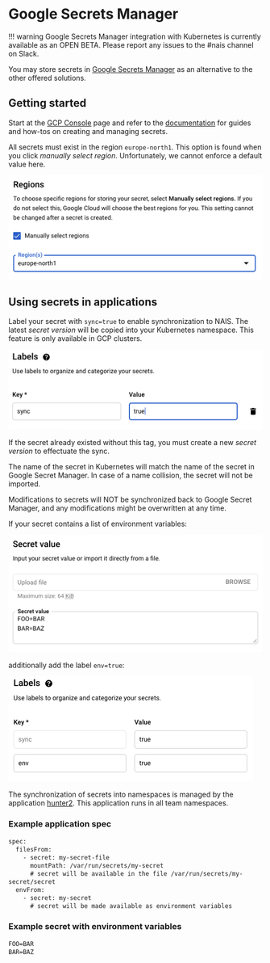 # Google Secrets Manager

!!! warning
    Google Secrets Manager integration with Kubernetes is currently available as an OPEN BETA.
    Please report any issues to the #nais channel on Slack.

You may store secrets in [Google Secrets
Manager](https://cloud.google.com/secret-manager) as an alternative to the
other offered solutions.

## Getting started

Start at the [GCP
Console](https://console.cloud.google.com/security/secret-manager) page and
refer to the [documentation](https://cloud.google.com/secret-manager/docs) for
guides and how-tos on creating and managing secrets.

All secrets must exist in the region `europe-north1`. This option is found when
you click _manually select region_. Unfortunately, we cannot enforce a default
value here.

![Google Secret Manager Region selection](../../assets/google-secret-manager-region.png)

## Using secrets in applications

Label your secret with `sync=true` to enable synchronization to NAIS. The
latest _secret version_ will be copied into your Kubernetes namespace. This
feature is only available in GCP clusters.

![Google Secret Manager Sync label](../../assets/google-secret-manager-sync-label.png)

If the secret already existed without this tag, you must create a new _secret
version_ to effectuate the sync.

The name of the secret in Kubernetes will match the name of the secret in
Google Secret Manager. In case of a name collision, the secret will not be
imported.

Modifications to secrets will NOT be synchronized back to Google Secret
Manager, and any modifications might be overwritten at any time.

If your secret contains a list of environment variables:

![Google Secret Manager environment variables example](../../assets/google-secret-manager-env-value.png)

additionally add the label `env=true`:

![Google Secret Manager environment variables label](../../assets/google-secret-manager-env-label.png)

The synchronization of secrets into namespaces is managed by the application
[hunter2](https://github.com/nais/hunter2). This application runs in all team
namespaces.

### Example application spec

```
spec:
  filesFrom:
    - secret: my-secret-file
      mountPath: /var/run/secrets/my-secret
      # secret will be available in the file /var/run/secrets/my-secret/secret
  envFrom:
    - secret: my-secret
      # secret will be made available as environment variables
```

### Example secret with environment variables

```
FOO=BAR
BAR=BAZ
```
